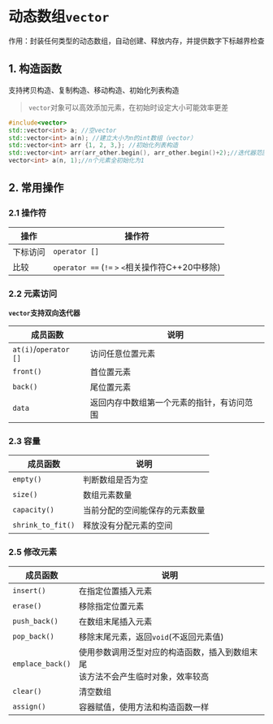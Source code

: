 # 动态数组`vector`
作用：封装任何类型的动态数组，自动创建、释放内存，并提供数字下标越界检查

##  1. 构造函数
支持拷贝构造、复制构造、移动构造、初始化列表构造
> `vector`对象可以高效添加元素，在初始时设定大小可能效率更差
```cpp
#include<vector>
std::vector<int> a; //空vector
std::vector<int> a(n); //建立大小为n的int数组（vector）
std::vector<int> arr {1, 2, 3,}; //初始化列表构造
std::vector<int> arr(arr_other.begin(), arr_other.begin()+2);//迭代器范围构造
vector<int> a(n, 1);//n个元素全初始化为1
```
## 2. 常用操作
### 2.1 操作符
| 操作     | 操作符                                              |
| -------- | --------------------------------------------------- |
| 下标访问 | `operator []`                                       |
| 比较     | `operator ==`   (`!=` `>` `<`相关操作符C++20中移除) |

### 2.2 元素访问
**`vector`支持双向迭代器**

| 成员函数              | 说明                                       |
| --------------------- | ------------------------------------------ |
| `at(i)`/`operator []` | 访问任意位置元素                           |
| `front()`             | 首位置元素                                 |
| `back()`              | 尾位置元素                                 |
| `data`                | 返回内存中数组第一个元素的指针，有访问范围 |

### 2.3 容量

| 成员函数          | 说明                           |
| ----------------- | ------------------------------ |
| `empty()`         | 判断数组是否为空               |
| `size()`          | 数组元素数量                   |
| `capacity()`      | 当前分配的空间能保存的元素数量 |
| `shrink_to_fit()` | 释放没有分配元素的空间         |


### 2.5 修改元素

| 成员函数         | 说明                                                                                  |
| ---------------- | ------------------------------------------------------------------------------------- |
| `insert()`       | 在指定位置插入元素                                                                    |
| `erase()`        | 移除指定位置元素                                                                      |
| `push_back()`    | 在数组末尾插入元素                                                                    |
| `pop_back()`     | 移除末尾元素，返回`void`(不返回元素值)                                                |
| `emplace_back()` | 使用参数调用泛型对应的构造函数，插入到数组末尾   <br>该方法不会产生临时对象，效率较高 |
| `clear()`        | 清空数组                                                                              |
| `assign()`       | 容器赋值，使用方法和构造函数一样                                                      |

